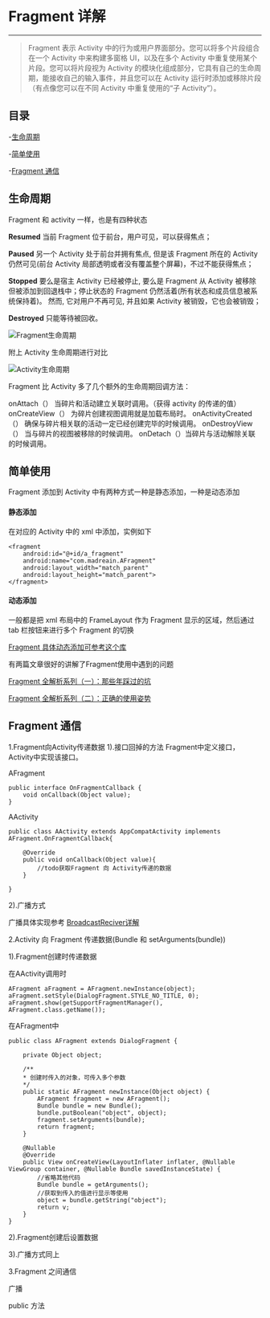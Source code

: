 # Fragment 详解

---

> Fragment 表示 Activity 中的行为或用户界面部分。您可以将多个片段组合在一个 Activity 中来构建多窗格 UI，以及在多个 Activity 中重复使用某个片段。您可以将片段视为 Activity 的模块化组成部分，它具有自己的生命周期，能接收自己的输入事件，并且您可以在 Activity 运行时添加或移除片段（有点像您可以在不同 Activity 中重复使用的“子 Activity”）。

## 目录

-[生命周期](#生命周期)

-[简单使用](#简单使用)

-[Fragment 通信](#Fragment通信)

## 生命周期

Fragment 和 activity 一样，也是有四种状态

**Resumed**
当前 Fragment 位于前台，用户可见，可以获得焦点；

**Paused**
另一个 Activity 处于前台并拥有焦点, 但是该 Fragment 所在的 Activity 仍然可见(前台 Activity 局部透明或者没有覆盖整个屏幕)，不过不能获得焦点；

**Stopped**
要么是宿主 Activity 已经被停止, 要么是 Fragment 从 Activity 被移除但被添加到回退栈中；停止状态的 Fragment 仍然活着(所有状态和成员信息被系统保持着)。 然而, 它对用户不再可见, 并且如果 Activity 被销毁，它也会被销毁；

**Destroyed**
只能等待被回收。

![Fragment生命周期](/Resource/Image/fragment_lifecycle.png)

附上 Activity 生命周期进行对比

![Activity生命周期](/Resource/Image/activity_lifecycle.png)

Fragment 比 Activity 多了几个额外的生命周期回调方法：

onAttach（） 当碎片和活动建立关联时调用。（获得 activity 的传递的值）
onCreateView（） 为碎片创建视图调用就是加载布局时。
onActivityCreated（） 确保与碎片相关联的活动一定已经创建完毕的时候调用。
onDestroyView（） 当与碎片的视图被移除的时候调用。
onDetach（）当碎片与活动解除关联的时候调用。

## 简单使用

Fragment 添加到 Activity 中有两种方式一种是静态添加，一种是动态添加

#### 静态添加

在对应的 Activity 中的 xml 中添加，实例如下

```
<fragment
    android:id="@+id/a_fragment"
    android:name="com.madreain.AFragment"
    android:layout_width="match_parent"
    android:layout_height="match_parent">
</fragment>
```

#### 动态添加

一般都是把 xml 布局中的 FrameLayout 作为 Fragment 显示的区域，然后通过 tab 栏按钮来进行多个 Fragment 的切换

[Fragment 具体动态添加可参考这个库](https://github.com/YoKeyword/Fragmentation)

有两篇文章很好的讲解了Fragment使用中遇到的问题

[Fragment 全解析系列（一）：那些年踩过的坑](http://www.jianshu.com/p/d9143a92ad94)

[Fragment 全解析系列（二）：正确的使用姿势](http://www.jianshu.com/p/fd71d65f0ec6)

## Fragment 通信

1.Fragment向Activity传递数据
1).接口回掉的方法
Fragment中定义接口，Activity中实现该接口。

AFragment
```
public interface OnFragmentCallback {
    void onCallback(Object value);
}
```

AActivity
```
public class AActivity extends AppCompatActivity implements AFragment.OnFragmentCallback{

    @Override
    public void onCallback(Object value){
        //todo获取Fragment 向 Activity传递的数据
    }

}

```
2).广播方式

广播具体实现参考
[BroadcastReciver详解](10004-BroadcastReciver.md)



2.Activity 向 Fragment 传递数据(Bundle 和 setArguments(bundle))

1).Fragment创建时传递数据

在AActivity调用时
```
AFragment aFragment = AFragment.newInstance(object);
aFragment.setStyle(DialogFragment.STYLE_NO_TITLE, 0);
aFragment.show(getSupportFragmentManager(), AFragment.class.getName());
```

在AFragment中
```
public class AFragment extends DialogFragment {

    private Object object;

    /**
    * 创建时传入的对象，可传入多个参数
    */
    public static AFragment newInstance(Object object) {
        AFragment fragment = new AFragment();
        Bundle bundle = new Bundle();
        bundle.putBoolean("object", object);
        fragment.setArguments(bundle);
        return fragment;
    }

    @Nullable
    @Override
    public View onCreateView(LayoutInflater inflater, @Nullable ViewGroup container, @Nullable Bundle savedInstanceState) {
        //省略其他代码
        Bundle bundle = getArguments();
        //获取到传入的值进行显示等使用
        object = bundle.getString("object");
        return v;
    }
}    
```

2).Fragment创建后设置数据

3).广播方式同上

3.Fragment 之间通信


广播

public 方法

